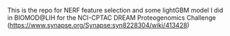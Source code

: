 This is the repo for NERF feature selection and some lightGBM model I did in BIOMOD@LIH for the  NCI-CPTAC DREAM Proteogenomics Challenge (https://www.synapse.org/Synapse:syn8228304/wiki/413428)
